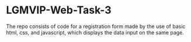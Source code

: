 # LGMVIP-Web-Task-3
The repo consists of code for a registration form made by the use of basic html, css, and javascript, which displays the data input on the same page. 
